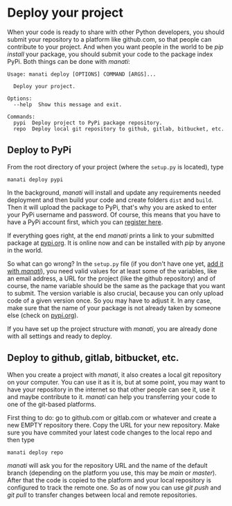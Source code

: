 # Deploy your project

When your code is ready to share with other
Python developers, you should submit your repository to a platform like 
github.com, so that people can contribute to your project. And when you want
people in the world to be *pip install* your package, you should submit your
code to the package index PyPi. Both things can be done with *manati*:

```text
Usage: manati deploy [OPTIONS] COMMAND [ARGS]...

  Deploy your project.

Options:
  --help  Show this message and exit.

Commands:
  pypi  Deploy project to PyPi package repository.
  repo  Deploy local git repository to github, gitlab, bitbucket, etc.
```

## Deploy to PyPi

From the root directory of your project (where the `setup.py` is located), type

```
manati deploy pypi
```

In the background, *manati* will install and update any requirements needed 
deployment and then build your code and create folders `dist` and `build`.
Then it will upload the package to PyPi, that's why you are asked to enter your
PyPi username and password. Of course, this means that you have to have a PyPi account
first, which you can [register here](https://pypi.org/account/register/).

If everything goes right, at the end *manati* prints a link to your submitted
package at [pypi.org](https://pypi.org). It is online now and can be installed with
*pip* by anyone in the world.

So what can go wrong? In the `setup.py` file (if you don't have one yet, 
[add it with *manati*](add.md)), you need valid values for at least some of the
variables, like an email address, a URL for the project (like the github repository) and
of course, the name variable should be the same as the package that you want to submit.
The version variable is also crucial, because you can only upload code of a given
version once. So you may have to adjust it. In any case, make sure that the name
of your package is not already taken by someone else (check on [pypi.org](https://pypi.org)). 

If you have set up the project structure
with *manati*, you are already done with all settings and ready to deploy.

## Deploy to github, gitlab, bitbucket, etc.

When you create a project with *manati*, it also creates a local git repository
on your computer. You can use it as it is, but at some point, you may want to
have your repository in the internet so that other people can see it, use it and
maybe contribute to it. *manati* can help you transferring your code to one
of the git-based platforms. 

First thing to do: go to github.com or gitlab.com or whatever and create a new
EMPTY repository there. Copy the URL for your new repository. Make sure
 you have commited your latest code changes to the local repo and then type 

```
manati deploy repo
```

*manati* will ask you for the repository URL and the name of the default branch
(depending on the platform you use, this may be *main* or *master*). After that the
code is copied to the platform and your local repository is configured to track
the remote one. So as of now you can use *git push* and *git pull* to transfer changes
between local and remote repositories.


